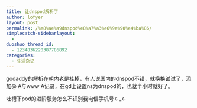 ```yaml
---
title: 让dnspod解析了
author: lofyer
layout: post
permalink: /%e8%ae%a9dnspod%e8%a7%a3%e6%9e%90%e4%ba%86/
simplecatch-sidebarlayout:
  - 
duoshuo_thread_id:
  - 1234836220387786892
categories:
  - 生活杂记
---
```

godaddy的解析在朝内老是挂掉，有人说国内的dnspod不错，就换换试试了，添加@ A与www A记录，在gd上设置ns为dnspod的，也就半小时就好了。

吐槽下pod的进阶服务怎么不识别我电信手机号←_←

&nbsp;